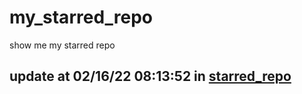 # my_starred_repo
show me my starred repo

update at 02/16/22 08:13:52 in [starred_repo](./index.html)
---

